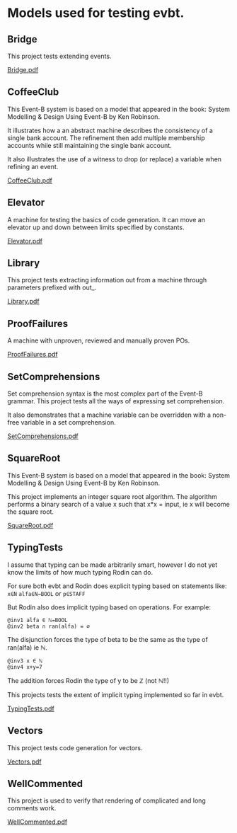 # Models used for testing evbt.

## Bridge
This project tests extending events.

[Bridge.pdf](Bridge.pdf)

## CoffeeClub
This Event-B system is based on a model that appeared in the book:
System Modelling & Design Using Event-B by Ken Robinson.

It illustrates how a an abstract machine describes
the consistency of a single bank account. The refinement
then add multiple membership accounts while still
maintaining the single bank account.

It also illustrates the use of a witness to drop (or replace)
a variable when refining an event.


[CoffeeClub.pdf](CoffeeClub.pdf)

## Elevator
A machine for testing the basics of code generation.
It can move an elevator up and down between limits
specified by constants.

[Elevator.pdf](Elevator.pdf)

## Library
This project tests extracting information out
from a machine through parameters prefixed with out_.

[Library.pdf](Library.pdf)

## ProofFailures
A machine with unproven, reviewed and manually proven POs.

[ProofFailures.pdf](ProofFailures.pdf)

## SetComprehensions
Set comprehension syntax is the most complex part of the Event-B grammar.
This project tests all the ways of expressing set comprehension.

It also demonstrates that a machine variable can be overridden with
a non-free variable in a set comprehension.

[SetComprehensions.pdf](SetComprehensions.pdf)

## SquareRoot
This Event-B system is based on a model that appeared in the book:
System Modelling & Design Using Event-B by Ken Robinson.

This project implements an integer square root algorithm. The
algorithm performs a binary search of a value x such that
x*x = input, ie x will become the square root.


[SquareRoot.pdf](SquareRoot.pdf)

## TypingTests
I assume that typing can be made arbitrarily smart, however
I do not yet know the limits of how much typing Rodin can do.

For sure both evbt and Rodin does explicit typing based on
statements like: `x∈N` `alfa∈N→BOOL` or `p∈STAFF`

But Rodin also does implicit typing based on operations. For example:

```
@inv1 alfa ∈ ℕ⇸BOOL
@inv2 beta ∩ ran(alfa) = ∅
```

The disjunction forces the type of beta to be the same as the type of ran(alfa) ie ℕ.

```
@inv3 x ∈ ℕ
@inv4 x+y=7
```

The addition forces Rodin the type of y to be ℤ (not ℕ!!)

This projects tests the extent of implicit typing implemented so far in evbt.

[TypingTests.pdf](TypingTests.pdf)

## Vectors
This project tests code generation for vectors.

[Vectors.pdf](Vectors.pdf)

## WellCommented
This project is used to verify that rendering of complicated and long comments work.

[WellCommented.pdf](WellCommented.pdf)

